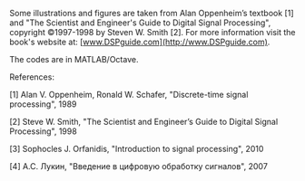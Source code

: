 Some illustrations and figures are taken from Alan Oppenheim’s textbook [1] and "The Scientist and Engineer's Guide to Digital Signal Processing", copyright &copy;1997-1998 by Steven W. Smith [2]. For more information visit the book's website at: [www.DSPguide.com](http://www.DSPguide.com).

The codes are in MATLAB/Octave.

References:

[1] Alan V. Oppenheim, Ronald W. Schafer, "Discrete-time signal processing", 1989

[2] Steve W. Smith, "The Scientist and Engineer’s Guide to Digital Signal Processing", 1998

[3] Sophocles J. Orfanidis, "Introduction to signal processing", 2010

[4] А.С. Лукин, "Введение в цифровую обработку сигналов", 2007
